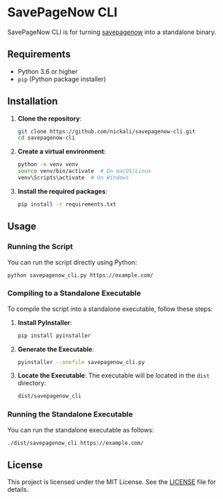 ﻿# SavePageNow CLI

SavePageNow CLI is for turning [savepagenow](https://github.com/palewire/savepagenow) into a standalone binary.

## Requirements

- Python 3.6 or higher
- `pip` (Python package installer)

## Installation

1. **Clone the repository**:
   ```sh
   git clone https://github.com/nickali/savepagenow-cli.git
   cd savepagenow-cli
   ```

2. **Create a virtual environment**:
   ```sh
   python -m venv venv
   source venv/bin/activate  # On macOS/Linux
   venv\Scripts\activate  # On Windows
   ```

3. **Install the required packages**:
   ```sh
   pip install -r requirements.txt
   ```

## Usage

### Running the Script

You can run the script directly using Python:

```sh
python savepagenow_cli.py https://example.com/
```

### Compiling to a Standalone Executable

To compile the script into a standalone executable, follow these steps:

1. **Install PyInstaller**:
   ```sh
   pip install pyinstaller
   ```

2. **Generate the Executable**:
   ```sh
   pyinstaller --onefile savepagenow_cli.py
   ```

3. **Locate the Executable**:
   The executable will be located in the `dist` directory:
   ```sh
   dist/savepagenow_cli
   ```

### Running the Standalone Executable

You can run the standalone executable as follows:

```sh
./dist/savepagenow_cli https://example.com/
```

## License

This project is licensed under the MIT License. See the [LICENSE](LICENSE) file for details.
